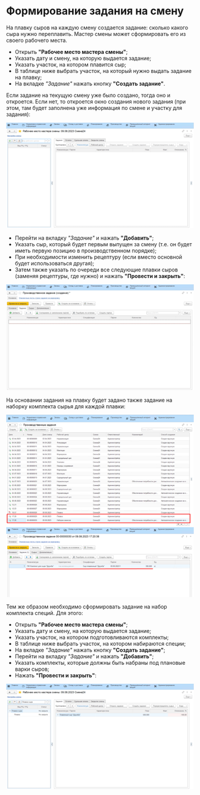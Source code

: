 # Формирование задания на смену

На плавку сыров на каждую смену создается задание: сколько какого сыра
нужно переплавить. Мастер смены может сформировать его из своего
рабочего места.

-   Открыть **"Рабочее место мастера смены"**;
-   Указать дату и смену, на которую выдается задание;
-   Указать участок, на котором плавится сыр;
-   В таблице ниже выбрать участок, на который нужно выдать задание на
    плавку;
-   На вкладке *"Задание"* нажать кнопку **"Создать задание"**.

Если задание на текущую смену уже было создано, тогда оно и откроется. Если нет, то откроется окно создания нового задания (при этом, там будет заполнена уже информация по смене и участку для задания):  

![](TaskFormation.assets/1.gif)

-   Перейти на вкладку *"Задание"* и нажать **"Добавить"**;
-   Указать сыр, который будет первым выпущен за смену (т.е. он будет иметь первую позицию в производственном порядке);
-   При необходимости изменить рецептуру (если вместо основной будет
    использоваться другая);
-   Затем также указать по очереди все следующие плавки сыров (заменяя рецептуры, где нужно) и нажать **"Провести и закрыть"**:

![](TaskFormation.assets/2.gif)

На основании задания на плавку будет задано также задание на наборку комплекта сырья для каждой плавки: 

![](TaskFormation.assets/1.png)  
![](TaskFormation.assets/2.png)

Тем же образом необходимо сформировать задание на набор комплекта специй. Для этого:

-   Открыть **"Рабочее место мастера смены"**;
-   Указать дату и смену, на которую выдается задание;
-   Указать участок, на котором подготовливаются комплекты;
-   В таблице ниже выбрать участок, на котором набираются специи;
-   На вкладке *"Задание"* нажать кнопку **"Создать задание"**;
-   Перейти на вкладку *"Задание"* и нажать **"Добавить"**;
-   Указать комплекты, которые должны быть набраны под плановые варки сыров;
-   Нажать **"Провести и закрыть"**:

![](TaskFormation.assets/3.gif)